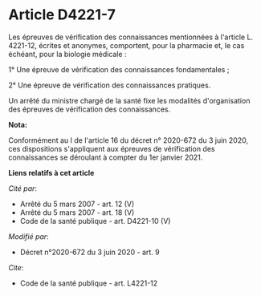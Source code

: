 # Article D4221-7

Les épreuves de vérification des connaissances mentionnées à l'article L. 4221-12, écrites et anonymes, comportent, pour la
pharmacie et, le cas échéant, pour la biologie médicale : 

1° Une épreuve de vérification des connaissances fondamentales ; 

2° Une épreuve de vérification des connaissances pratiques. 

Un arrêté du ministre chargé de la santé                   fixe les modalités d'organisation des épreuves de vérification des
connaissances.

**Nota:**

Conformément au I de l'article 16 du décret n° 2020-672 du 3 juin 2020, ces dispositions s'appliquent aux épreuves de
vérification des connaissances se déroulant à compter du 1er janvier 2021.

**Liens relatifs à cet article**

_Cité par_:

  - Arrêté du 5 mars 2007 - art. 12 (V)
  - Arrêté du 5 mars 2007 - art. 18 (V)
  - Code de la santé publique - art. D4221-10 (V)

_Modifié par_:

  - Décret n°2020-672 du 3 juin 2020 - art. 9

_Cite_:

  - Code de la santé publique - art. L4221-12
